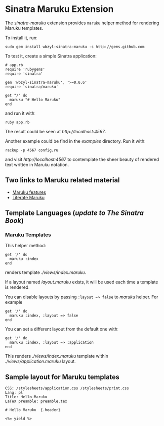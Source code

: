 # Sinatra Maruku Extension

The *sinatra-maruku* extension provides `maruku` helper method
for rendering Maruku templates.

To install it, run: 

    sudo gem install wbzyl-sinatra-maruku -s http://gems.github.com

To test it, create a simple Sinatra application:

    # app.rb
    require 'rubygems'
    require 'sinatra'
      
    gem 'wbzyl-sinatra-maruku', '>=0.0.6'
    require 'sinatra/maruku'
    
    get "/" do
      maruku "# Hello Maruku"
    end

and run it with:

    ruby app.rb

The result could be seen at *http://localhost:4567*.

Another example could be find in the *examples* directory. 
Run it with:

    rackup -p 4567 config.ru

and visit *http://localhost:4567* to contemplate the sheer 
beauty of rendered text written in Maruku notation.


## Two links to Maruku related material

* [Maruku features](http://maruku.rubyforge.org/maruku.html)
* [Literate Maruku](http://www.slideshare.net/schmidt/literate-maruku)


## Template Languages (*update to The Sinatra Book*) 

### Maruku Templates

This helper method:

    get '/' do
      maruku :index
    end

renders template *./views/index.maruku*.

If a layout named *layout.maruku* exists, it will be used each time
a template is rendered.

You can disable layouts by passing `:layout => false` 
to *maruku* helper. For example

    get '/' do
      maruku :index, :layout => false
    end

You can set a different layout from the default one with:

    get '/' do
      maruku :index, :layout => :application
    end

This renders *./views/index.maruku* template
within *./views/application.maruku* layout.


## Sample layout for Maruku templates

    CSS: /stylesheets/application.css /stylesheets/print.css
    Lang: pl
    Title: Hello Maruku 
    LaTeX preamble: preamble.tex
    
    # Hello Maruku  {.header}
    
    <%= yield %>
